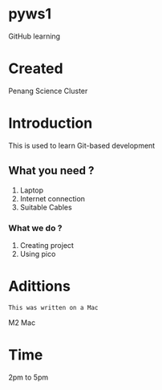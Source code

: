 # pyws1
GitHub learning

# Created
Penang Science Cluster

# Introduction

This is used to learn Git-based development

 ## What you need ?

 1. Laptop
 2. Internet connection
 3. Suitable Cables

 ### What we do ?

 1. Creating project
 2. Using pico

 # Adittions
    This was written on a Mac
   M2 Mac

   # Time
   2pm to 5pm


 

